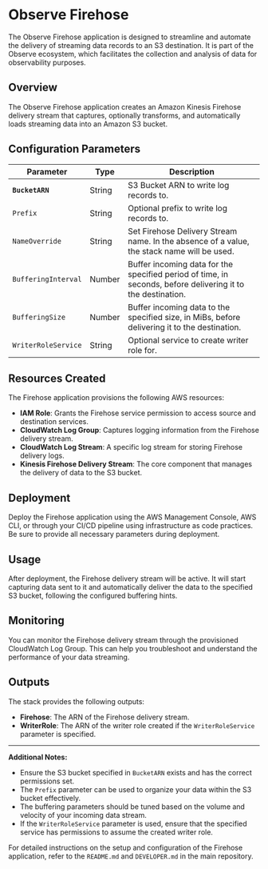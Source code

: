# Observe Firehose

The Observe Firehose application is designed to streamline and automate the delivery of streaming data records to an S3 destination. It is part of the Observe ecosystem, which facilitates the collection and analysis of data for observability purposes.

## Overview

The Observe Firehose application creates an Amazon Kinesis Firehose delivery stream that captures, optionally transforms, and automatically loads streaming data into an Amazon S3 bucket.

## Configuration Parameters

| Parameter       | Type    | Description |
|-----------------|---------|-------------|
| **`BucketARN`** | String | S3 Bucket ARN to write log records to. |
| `Prefix` | String | Optional prefix to write log records to. |
| `NameOverride` | String | Set Firehose Delivery Stream name. In the absence of a value, the stack name will be used. |
| `BufferingInterval` | Number | Buffer incoming data for the specified period of time, in seconds, before delivering it to the destination.  |
| `BufferingSize` | Number | Buffer incoming data to the specified size, in MiBs, before delivering it to the destination.  |
| `WriterRoleService` | String | Optional service to create writer role for.  |

## Resources Created

The Firehose application provisions the following AWS resources:

- **IAM Role**: Grants the Firehose service permission to access source and destination services.
- **CloudWatch Log Group**: Captures logging information from the Firehose delivery stream.
- **CloudWatch Log Stream**: A specific log stream for storing Firehose delivery logs.
- **Kinesis Firehose Delivery Stream**: The core component that manages the delivery of data to the S3 bucket.

## Deployment

Deploy the Firehose application using the AWS Management Console, AWS CLI, or through your CI/CD pipeline using infrastructure as code practices. Be sure to provide all necessary parameters during deployment.

## Usage

After deployment, the Firehose delivery stream will be active. It will start capturing data sent to it and automatically deliver the data to the specified S3 bucket, following the configured buffering hints.

## Monitoring

You can monitor the Firehose delivery stream through the provisioned CloudWatch Log Group. This can help you troubleshoot and understand the performance of your data streaming.

## Outputs

The stack provides the following outputs:

- **Firehose**: The ARN of the Firehose delivery stream.
- **WriterRole**: The ARN of the writer role created if the `WriterRoleService` parameter is specified.

---

**Additional Notes:**

- Ensure the S3 bucket specified in `BucketARN` exists and has the correct permissions set.
- The `Prefix` parameter can be used to organize your data within the S3 bucket effectively.
- The buffering parameters should be tuned based on the volume and velocity of your incoming data stream.
- If the `WriterRoleService` parameter is used, ensure that the specified service has permissions to assume the created writer role.

For detailed instructions on the setup and configuration of the Firehose application, refer to the `README.md` and `DEVELOPER.md` in the main repository.
